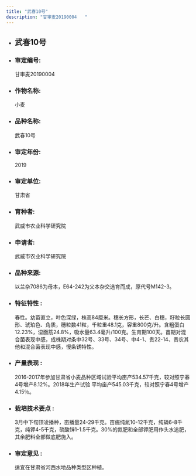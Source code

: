 ```yaml
---
title: "武春10号"
description: "甘审麦20190004	"
---
```

* ## 武春10号
* ###  审定编号:  
   甘审麦20190004	

*  ### 作物名称:  
   小麦

*   ###  品种名称: 
    武春10号

*   ### 审定年份: 
    2019

*   ### 审定单位:  
    甘肃省

*   ### 育种者:  
    武威市农业科学研究院

*   ### 申请者:  
    武威市农业科学研究院

*   ### 品种来源:  
     以兰杂7086为母本，E64-242为父本杂交选育而成，原代号M142-3。

*   ### 特征特性 : 
    春性。幼苗直立，叶色深绿，株高84厘米。穗长方形，长芒、白穗，籽粒长圆形、琥珀色、角质，穗粒数41粒，千粒重48.1克，容重800克/升。含粗蛋白12.23%，湿面筋24.8%，吸水量63.4毫升/100克。生育期100天。苗期对混合菌表现中感，成株期对条中32号、33号、34号、中4-1、贵22-14、贵农其他和混合菌表现中感，慢条锈特性。

*   ### 产量表现 : 
    2016-2017年参加甘肃省小麦品种区域试验平均亩产534.57千克，较对照宁春4号增产8.12%。2018年生产试验 平均亩产545.03千克，较对照宁春4号增产4.15％。                          

*   ### 栽培技术要点 : 
    3月中下旬顶凌播种，亩播量24-29千克。亩施纯氮10-12千克，纯磷6-8千克，纯钾4-5千克，硫酸锌1-1.5千克。30%的氮肥和全部钾肥用作头水追肥，其余肥料全部做底肥施入。

*   ### 审定意见 : 
    适宜在甘肃省河西水地品种类型区种植。
